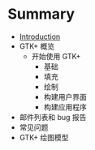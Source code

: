 # Summary

* [Introduction](README.md)
* GTK+ 概览
   * 开始使用 GTK+
       * 基础
       * 填充
       * 绘制
       * 构建用户界面
       * 构建应用程序
* 邮件列表和 bug 报告
* 常见问题
* GTK+ 绘图模型

